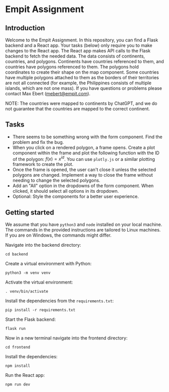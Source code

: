 # Empit Assignment

## Introduction

Welcome to the Empit Assignment. In this repository, you can find a Flask backend and a React app. Your tasks (below) only require you to make changes to the React app. The React app makes API calls to the Flask backend to fetch the needed data. The data consists of continents, countries, and polygons. Continents have countries referenced to them, and countries have polygons referenced to them. The polygons hold coordinates to create their shape on the map component. Some countries have multiple polygons attached to them as the borders of their territories are not all connected (for example, the Philippines consists of multiple islands, which are not one mass). If you have questions or problems please contact Max Ebert (mebert@empit.com).

NOTE: The countries were mapped to continents by ChatGPT, and we do not guarantee that the countries are mapped to the correct continent.

## Tasks

- There seems to be something wrong with the form component. Find the problem and fix the bug.
- When you click on a rendered polygon, a frame opens. Create a plot component within the frame and plot the following function with the ID of the polygon: $`f(x) = x^{id}`$. You can use `plotly.js` or a similar plotting framework to create the plot.
- Once the frame is opened, the user can't close it unless the selected polygons are changed. Implement a way to close the frame without needing to change the selected polygons.
- Add an "All" option in the dropdowns of the form component. When clicked, it should select all options in its dropdown.
- Optional: Style the components for a better user experience.

## Getting started

We assume that you have `python3` and `node` installed on your local machine. The commands in the provided instructions are tailored to Linux machines. If you are on Windows, the commands might differ.

Navigate into the backend directory:

```console
cd backend
```

Create a virtual environment with Python:

```console
python3 -m venv venv
```

Activate the virtual environment:

```console
. venv/bin/activate
```

Install the dependencies from the `requirements.txt`:

```console
pip install -r requirements.txt
```

Start the Flask backend:

```console
flask run
```

Now in a new terminal navigate into the frontend directory:

```console
cd frontend
```

Install the dependencies:

```console
npm install
```

Run the React app:

```console
npm run dev
```

